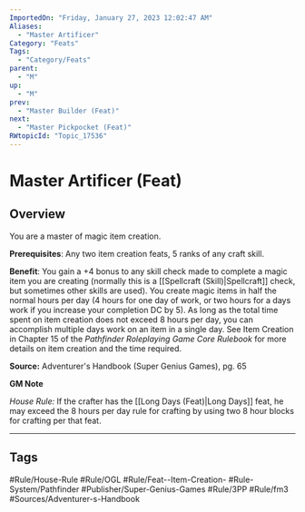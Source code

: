 ```yaml
---
ImportedOn: "Friday, January 27, 2023 12:02:47 AM"
Aliases:
  - "Master Artificer"
Category: "Feats"
Tags:
  - "Category/Feats"
parent:
  - "M"
up:
  - "M"
prev:
  - "Master Builder (Feat)"
next:
  - "Master Pickpocket (Feat)"
RWtopicId: "Topic_17536"
---
```

# Master Artificer (Feat)
## Overview
You are a master of magic item creation.

**Prerequisites**: Any two item creation feats, 5 ranks of any craft skill.

**Benefit**: You gain a +4 bonus to any skill check made to complete a magic item you are creating (normally this is a [[Spellcraft (Skill)|Spellcraft]] check, but sometimes other skills are used). You create magic items in half the normal hours per day (4 hours for one day of work, or two hours for a days work if you increase your completion DC by 5). As long as the total time spent on item creation does not exceed 8 hours per day, you can accomplish multiple days work on an item in a single day. See Item Creation in Chapter 15 of the *Pathfinder Roleplaying Game Core Rulebook* for more details on item creation and the time required.

**Source:** Adventurer's Handbook (Super Genius Games), pg. 65

**GM Note**

*House Rule:* If the crafter has the [[Long Days (Feat)|Long Days]] feat, he may exceed the 8 hours per day rule for crafting by using two 8 hour blocks for crafting per that feat.


---
## Tags
#Rule/House-Rule #Rule/OGL #Rule/Feat--Item-Creation- #Rule-System/Pathfinder #Publisher/Super-Genius-Games #Rule/3PP #Rule/fm3 #Sources/Adventurer-s-Handbook


